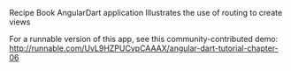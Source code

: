 Recipe Book AngularDart application
Illustrates the use of routing to create views

For a runnable version of this app, see this community-contributed demo:
http://runnable.com/UvL9HZPUCvpCAAAX/angular-dart-tutorial-chapter-06
